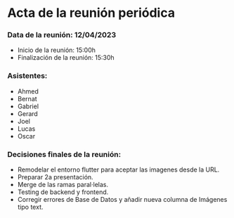 # Acta de la reunión periódica

### Data de la reunión: 12/04/2023 
- Inicio de la reunión: 15:00h 
- Finalización de la reunión: 15:30h 

### Asistentes:
- Ahmed
- Bernat
- Gabriel
- Gerard
- Joel
- Lucas
- Oscar
### Decisiones finales de la reunión:
- Remodelar el entorno flutter para aceptar las imagenes desde la URL.
- Preparar 2a presentación.
- Merge de las ramas paral·lelas.
- Testing de backend y frontend.
- Corregir errores de Base de Datos y añadir nueva columna de Imágenes tipo text.
